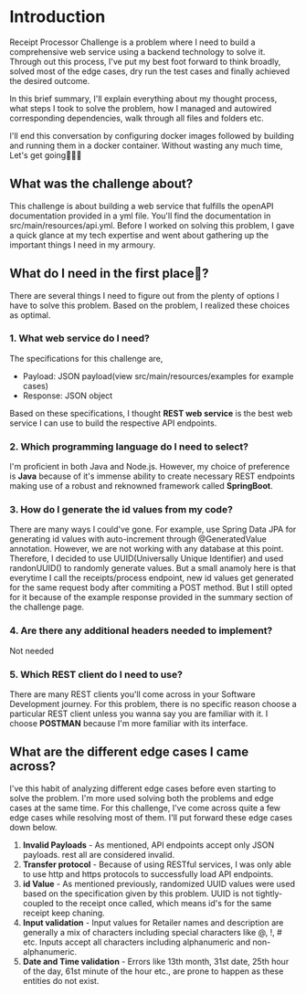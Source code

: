 # Introduction

Receipt Processor Challenge is a problem where I need to build a comprehensive web service using a backend technology to solve it. Through out this process, I've put my best foot forward to think broadly, solved most of the edge cases, dry run the test cases and finally achieved the desired outcome. 

In this brief summary, I'll explain everything about my thought process, what steps I took to solve the problem, how I managed and autowired corresponding dependencies, walk through all files and folders etc.

I'll end this conversation by configuring docker images followed by building and running them in a docker container. Without wasting any much time, Let's get going🏃‍♂️‍➡️

## What was the challenge about?

This challenge is about building a web service that fulfills the openAPI documentation provided in a yml file. You'll find the documentation in src/main/resources/api.yml. Before I worked on solving this problem, I gave a quick glance at my tech expertise and went about gathering up the important things I need in my armoury.

## What do I need in the first place🤔?

There are several things I need to figure out from the plenty of options I have to solve this problem. Based on the problem, I realized these choices as optimal.

### 1. What web service do I need?

   The specifications for this challenge are,
   * Payload: JSON payload(view src/main/resources/examples for example cases)
   * Response: JSON object

   Based on these specifications, I thought **REST web service** is the best web service I can use to build the respective API endpoints.

### 2. Which programming language do I need to select?

   I'm proficient in both Java and Node.js. However, my choice of preference is **Java** because of it's immense ability to create necessary REST endpoints making use of a robust and reknowned framework called **SpringBoot**.

### 3. How do I generate the id values from my code?

There are many ways I could've gone. For example, use Spring Data JPA for generating id values with auto-increment through @GeneratedValue annotation. However, we are not working with any database at this point. Therefore, I decided to use UUID(Universally Unique Identifier) and used randonUUID() to randomly generate values. But a small anamoly here is that everytime I call the receipts/process endpoint, new id values get generated for the same request body after commiting a POST method. But I still opted for it because of the example response provided in the summary section of the challenge page.

### 4. Are there any additional headers needed to implement?

Not needed

### 5. Which REST client do I need to use?

There are many REST clients you'll come across in your Software Development journey. For this problem, there is no specific reason choose a particular REST client unless you wanna say you are familiar with it. I choose **POSTMAN** because I'm more familiar with its interface.

## What are the different edge cases I came across?

I've this habit of analyzing different edge cases before even starting to solve the problem. I'm more used solving both the problems and edge cases at the same time. For this challenge, I've come across quite a few edge cases while resolving most of them. I'll put forward these edge cases down below.

1. **Invalid Payloads** - As mentioned, API endpoints accept only JSON payloads. rest all are considered invalid.
2. **Transfer protocol** - Because of using RESTful services, I was only able to use http and https protocols to successfully load API endpoints.
3. **id Value** - As mentioned previously, randomized UUID values were used based on the specification given by this problem. UUID is not tightly-coupled to the receipt once called, which means id's for the same receipt keep chaning.
4. **Input validation** - Input values for Retailer names and description are generally a mix of characters including special characters like @, !, # etc. Inputs accept all characters including alphanumeric and non-alphanumeric.
5. **Date and Time validation** - Errors like 13th month, 31st date, 25th hour of the day, 61st minute of the hour etc., are prone to happen as these entities do not exist.

## 
